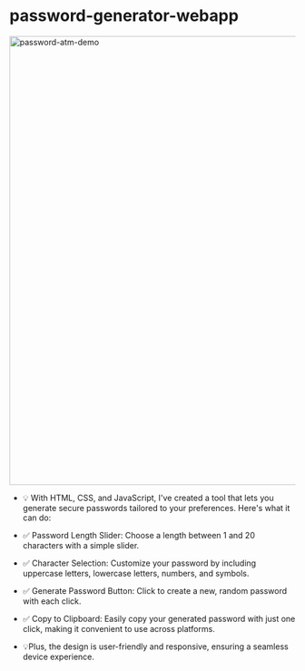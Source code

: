 # password-generator-webapp
<img width="791" alt="password-atm-demo" src="https://github.com/SuchismitaRout555/password-generator-webapp/assets/97534398/d7484e70-43c5-41c6-a469-68515b3adef0">

- 💡 With HTML, CSS, and JavaScript, I've created a tool that lets you generate secure passwords tailored to your preferences. Here's what it can do:

- ✅ Password Length Slider: Choose a length between 1 and 20 characters with a simple slider.
- ✅ Character Selection: Customize your password by including uppercase letters, lowercase letters, numbers, and symbols.
- ✅ Generate Password Button: Click to create a new, random password with each click.
- ✅ Copy to Clipboard: Easily copy your generated password with just one click, making it convenient to use across platforms.
- 💡Plus, the design is user-friendly and responsive, ensuring a seamless device experience.
